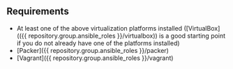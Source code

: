 ## Requirements

* At least one of the above virtualization platforms installed ([VirtualBox](({{ repository.group.ansible_roles }}/virtualbox)) is a good starting point if you do not already have one of the platforms installed)
* [Packer]({{ repository.group.ansible_roles }}/packer)
* [Vagrant]({{ repository.group.ansible_roles }}/vagrant)
